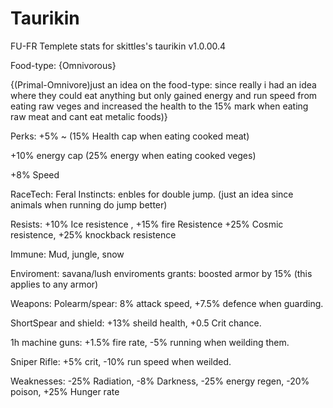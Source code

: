 # Taurikin
FU-FR Templete stats for skittles's taurikin
v1.0.00.4

Food-type: {Omnivorous}

{(Primal-Omnivore)just an idea on the food-type: since really i had an idea where they could eat anything but only gained energy and run speed from eating raw veges and increased the health to the 15% mark 
when eating raw meat and cant eat metalic foods)}

Perks:
+5% ~ (15% Health cap when eating cooked meat)

+10% energy cap (25% energy when eating cooked veges)

+8% Speed

RaceTech: Feral Instincts: enbles for double jump. 
(just an idea since animals when running do jump better)

Resists: 
+10% Ice resistence , +15% fire Resistence
+25% Cosmic resistence, +25% knockback resistence

Immune: 
Mud, jungle, snow

Enviroment: 
savana/lush enviroments grants: boosted armor by 15% (this applies to any armor)

Weapons:
Polearm/spear: 8% attack speed, +7.5% defence when guarding.

ShortSpear and shield: +13% sheild health, +0.5 Crit chance.

1h machine guns: +1.5% fire rate, -5% running when weilding them.

Sniper Rifle: +5% crit, -10% run speed when weilded.

Weaknesses: 
-25% Radiation, -8% Darkness, 
-25% energy regen, -20% poison,
+25% Hunger rate 
